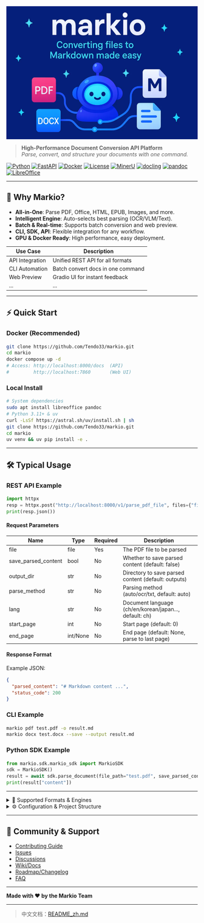 <img src="assets/image.png" alt="Markio Logo"  height="350" style="display:block;margin:auto;">

> **High-Performance Document Conversion API Platform**  
> *Parse, convert, and structure your documents with one command.*

[![Python](https://img.shields.io/badge/Python-3.11+-blue.svg)](https://python.org)
[![FastAPI](https://img.shields.io/badge/FastAPI-0.100+-green.svg)](https://fastapi.tiangolo.com)
[![Docker](https://img.shields.io/badge/Docker-Ready-blue.svg)](https://docker.com)
[![License](https://img.shields.io/badge/License-MIT-yellow.svg)](LICENSE)
[![MinerU](https://img.shields.io/badge/Based%20on-MinerU-orange.svg)](https://github.com/opendatalab/MinerU)
[![docling](https://img.shields.io/badge/Based%20on-docling-purple.svg)](https://github.com/docling-project/docling)
[![pandoc](https://img.shields.io/badge/Based%20on-pandoc-green.svg)](https://pandoc.org)
[![LibreOffice](https://img.shields.io/badge/Based%20on-LibreOffice-blue.svg)](https://www.libreoffice.org)

---

## 🚀 Why Markio?
- **All-in-One**: Parse PDF, Office, HTML, EPUB, Images, and more.
- **Intelligent Engine**: Auto-selects best parsing (OCR/VLM/Text).
- **Batch & Real-time**: Supports batch conversion and web preview.
- **CLI, SDK, API**: Flexible integration for any workflow.
- **GPU & Docker Ready**: High performance, easy deployment.

| Use Case         | Description                        |
|------------------|------------------------------------|
| API Integration  | Unified REST API for all formats   |
| CLI Automation   | Batch convert docs in one command  |
| Web Preview      | Gradio UI for instant feedback     |
| ...              | ...                                |

---

## ⚡ Quick Start

### Docker (Recommended)
```bash
git clone https://github.com/Tendo33/markio.git
cd markio
docker compose up -d
# Access: http://localhost:8000/docs  (API)
#         http://localhost:7860       (Web UI)
```

### Local Install
```bash
# System dependencies
sudo apt install libreoffice pandoc
# Python 3.11+ & uv
curl -LsSf https://astral.sh/uv/install.sh | sh
git clone https://github.com/Tendo33/markio.git
cd markio
uv venv && uv pip install -e .
```

---

## 🛠️ Typical Usage

### REST API Example
```python
import httpx
resp = httpx.post("http://localhost:8000/v1/parse_pdf_file", files={"file": open("test.pdf", "rb")})
print(resp.json())
```

#### Request Parameters
| Name                | Type         | Required | Description                                      |
|---------------------|--------------|----------|--------------------------------------------------|
| file                | file         | Yes      | The PDF file to be parsed                        |
| save_parsed_content | bool         | No       | Whether to save parsed content (default: false)  |
| output_dir          | str          | No       | Directory to save parsed content (default: outputs) |
| parse_method        | str          | No       | Parsing method (auto/ocr/txt, default: auto)     |
| lang                | str          | No       | Document language (ch/en/korean/japan..., default: ch) |
| start_page          | int          | No       | Start page (default: 0)                          |
| end_page            | int/None     | No       | End page (default: None, parse to last page)     |

#### Response Format
Example JSON:
```json
{
  "parsed_content": "# Markdown content ...",
  "status_code": 200
}
```

### CLI Example
```bash
markio pdf test.pdf -o result.md
markio docx test.docx --save --output result.md
```

### Python SDK Example
```python
from markio.sdk.markio_sdk import MarkioSDK
sdk = MarkioSDK()
result = await sdk.parse_document(file_path="test.pdf", save_parsed_content=True)
print(result["content"])
```

---

<details>
<summary>📄 Supported Formats & Engines</summary>

| Format   | Engine(s)         | Features                |
|----------|-------------------|-------------------------|
| PDF      | MinerU, VLM, OCR  | Layout, OCR, Table, ... |
| DOCX     | docling           | ...                     |
| PPTX     | docling           | ...                     |
| DOC      | LibreOffice+docling | ...                   |
| PPT      | LibreOffice+docling | ...                   |
| XLSX     | docling           | ...                     |
| HTML     | docling           | ...                     |
| URL      | jina              | ...                     |
| EPUB     | pandoc            | ...                     |
| Images   | MinerU            | OCR                     |

</details>

<details>
<summary>⚙️ Configuration & Project Structure</summary>

### Configuration Guide

| Parameter           | Default   | Description                                 |
|---------------------|-----------|---------------------------------------------|
| `log_level`         | INFO      | Log level (DEBUG/INFO/WARNING/ERROR)        |
| `log_dir`           | logs      | Log output directory                        |
| `output_dir`        | outputs   | Output directory for parsed content         |
| `pdf_parse_engine`  | pipeline  | PDF parsing engine (pipeline/vlm-sglang)    |
| `enable_mcp`        | false     | Enable MCP server integration               |

### Project Structure

```
markio/
├── markio/           # Main package
│   ├── main.py       # FastAPI application entry point
│   ├── routers/      # API route definitions
│   ├── parsers/      # Document parsing modules
│   ├── schemas/      # Data models and validation
│   ├── utils/        # Utility functions
│   ├── web/          # Web interface (Gradio)
│   ├── sdk/          # Python SDK
│   └── mcps/         # MCP server integration
├── docs/             # Documentation
├── scripts/          # Utility scripts
├── tests/            # Test files
├── Dockerfile        # Docker configuration
├── compose.yaml      # Docker Compose configuration
├── pyproject.toml    # Project configuration
```

### Environment Variables

| Variable             | Default   | Description                |
|----------------------|-----------|----------------------------|
| `LOG_LEVEL`          | INFO      | Log level                  |
| `LOG_DIR`            | logs      | Log directory              |
| `OUTPUT_DIR`         | outputs   | Output directory           |
| `PDF_PARSE_ENGINE`   | pipeline  | PDF parsing engine         |
| `ENABLE_MCP`         | false     | Enable MCP integration     |
| `HOST`               | 0.0.0.0   | Server listen address      |
| `PORT`               | 8000      | Server port                |

</details>

---

## 🤝 Community & Support

- [Contributing Guide](CONTRIBUTING.md)
- [Issues](https://github.com/Tendo33/markio/issues)
- [Discussions](https://github.com/Tendo33/markio/discussions)
- [Wiki/Docs](https://github.com/Tendo33/markio/wiki)
- [Roadmap/Changelog](#)
- [FAQ](#)

---

**Made with ❤️ by the Markio Team**

---

> 中文文档：[README_zh.md](README_zh.md)
